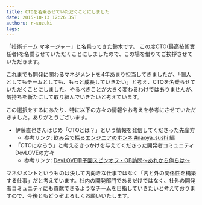 ```yaml
---
title: CTOを名乗らせていただくことにしました
date: 2015-10-13 12:26 JST
authors: r-suzuki
tags:
---
```


「技術チーム マネージャー」と名乗ってきた鈴木です。
この度CTO(最高技術責任者)を名乗らせていただくことにしましたので、この場を借りてご挨拶させていただきます。

<!--more-->

これまでも開発に関わるマネジメントを4年あまり担当してきましたが、「個人としてもチームとしても、もっと成長していきたい」と考え、CTOを名乗らせていただくことにしました。やるべきことが大きく変わるわけではありませんが、気持ちを新たにして取り組んでいきたいと考えています。

この選択をするにあたり、特に以下の方々の情報やお考えを参考にさせていただきました。ありがとうございます。

* 伊藤直也さんはじめ「CTOとは？」という情報を発信してくださった先輩方
  * 参考リンク: [飲み会で探るエンジニアのホンネ #naoya_sushi 編](http://tenshoku.mynavi.jp/it-engineer/knowhow/naoya_sushi)
* 「CTOになろう」と考えるきっかけを与えてくださった開発者コミュニティDevLOVEの方々
  * 参考リンク: [DevLOVE甲子園スピンオフ・OB訪問〜あれから俺らは〜](http://eventdots.jp/event/568327)

マネジメントというものは決して内向きな仕事ではなく「内と外の関係性を構築する仕事」だと考えています。社内の開発部門であるだけではなく、社外の開発者コミュニティにも貢献できるようなチームを目指していきたいと考えておりますので、今後ともどうぞよろしくお願いいたします。
